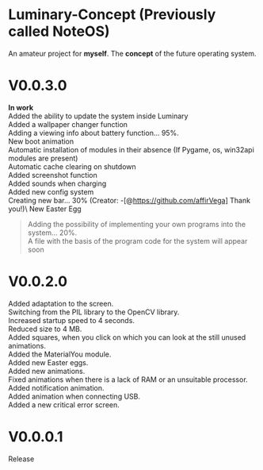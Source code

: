 # Luminary-Concept (Previously called NoteOS)
An amateur project for **myself**. The **concept** of the future operating system.

# V0.0.3.0
**In work**\
Added the ability to update the system inside Luminary\
Added a wallpaper changer function\
Adding a viewing info about battery function... 95%.\
New boot animation\
Automatic installation of modules in their absence (If Pygame, os, win32api modules are present)\
Automatic cache clearing on shutdown\
Added screenshot function\
Added sounds when charging\
Added new config system\
Creating new bar... 30% (Creator: -[@https://github.com/affirVega]  Thank you!)\ 
New Easter Egg
>Adding the possibility of implementing your own programs into the system... 20%.\
A file with the basis of the program code for the system will appear soon



# V0.0.2.0
Added adaptation to the screen.\
Switching from the PIL library to the OpenCV library.\
Increased startup speed to 4 seconds.\
Reduced size to 4 MB.\
Added squares, when you click on which you can look at the still unused animations.\
Added the MaterialYou module.\
Added new Easter eggs.\
Added new animations.\
Fixed animations when there is a lack of RAM or an unsuitable processor.\
Added notification animation.\
Added animation when connecting USB.\
Added a new critical error screen.


# V0.0.0.1
Release
